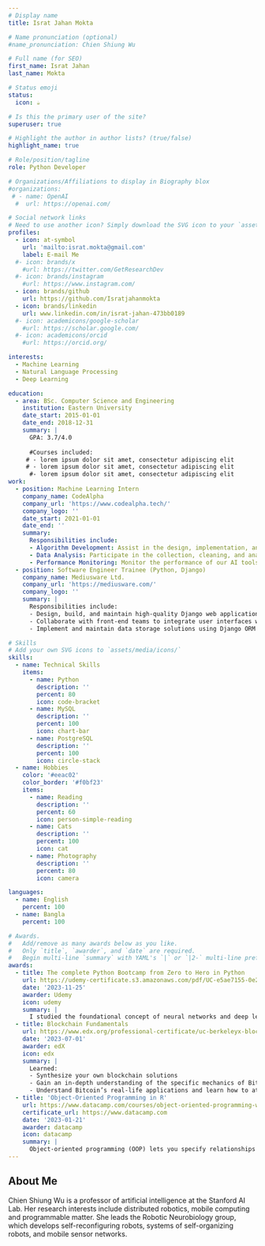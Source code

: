 ```yaml
---
# Display name
title: Israt Jahan Mokta

# Name pronunciation (optional)
#name_pronunciation: Chien Shiung Wu

# Full name (for SEO)
first_name: Israt Jahan 
last_name: Mokta

# Status emoji
status:
  icon: ☕️

# Is this the primary user of the site?
superuser: true

# Highlight the author in author lists? (true/false)
highlight_name: true

# Role/position/tagline
role: Python Developer

# Organizations/Affiliations to display in Biography blox
#organizations:
 # - name: OpenAI
  #  url: https://openai.com/

# Social network links
# Need to use another icon? Simply download the SVG icon to your `assets/media/icons/` folder.
profiles:
  - icon: at-symbol
    url: 'mailto:israt.mokta@gmail.com'
    label: E-mail Me
  #- icon: brands/x
    #url: https://twitter.com/GetResearchDev
  #- icon: brands/instagram
    #url: https://www.instagram.com/
  - icon: brands/github
    url: https://github.com/Isratjahanmokta
  - icon: brands/linkedin
    url: www.linkedin.com/in/israt-jahan-473bb0189
  #- icon: academicons/google-scholar
    #url: https://scholar.google.com/
  #- icon: academicons/orcid
    #url: https://orcid.org/

interests:
  - Machine Learning
  - Natural Language Processing
  - Deep Learning

education:
  - area: BSc. Computer Science and Engineering
    institution: Eastern University
    date_start: 2015-01-01
    date_end: 2018-12-31
    summary: |
      GPA: 3.7/4.0
      
      #Courses included:
     # - lorem ipsum dolor sit amet, consectetur adipiscing elit
     # - lorem ipsum dolor sit amet, consectetur adipiscing elit
      #- lorem ipsum dolor sit amet, consectetur adipiscing elit
work:
  - position: Machine Learning Intern
    company_name: CodeAlpha
    company_url: 'https://www.codealpha.tech/'
    company_logo: ''
    date_start: 2021-01-01
    date_end: ''
    summary: 
      Responsibilities include:
      - Algorithm Development: Assist in the design, implementation, and testing of machine learning models to improve and extend our AI tools.
      - Data Analysis: Participate in the collection, cleaning, and analysis of data to inform model adjustments and new feature development.
      - Performance Monitoring: Monitor the performance of our AI tools, conducting rigorous testing and making recommendations for enhancements based on your findings.
  - position: Software Engineer Trainee (Python, Django)
    company_name: Mediusware Ltd.
    company_url: 'https://mediusware.com/'
    company_logo: ''
    summary: |
      Responsibilities include:
      - Design, build, and maintain high-quality Django web applications, ensuring performance and responsiveness.
      - Collaborate with front-end teams to integrate user interfaces with server-side logic.
      - Implement and maintain data storage solutions using Django ORM and manage RESTful APIs.

# Skills
# Add your own SVG icons to `assets/media/icons/`
skills:
  - name: Technical Skills
    items:
      - name: Python
        description: ''
        percent: 80
        icon: code-bracket
      - name: MySQL
        description: ''
        percent: 100
        icon: chart-bar
      - name: PostgreSQL
        description: ''
        percent: 100
        icon: circle-stack
  - name: Hobbies
    color: '#eeac02'
    color_border: '#f0bf23'
    items:
      - name: Reading
        description: ''
        percent: 60
        icon: person-simple-reading
      - name: Cats
        description: ''
        percent: 100
        icon: cat
      - name: Photography
        description: ''
        percent: 80
        icon: camera

languages:
  - name: English
    percent: 100
  - name: Bangla
    percent: 100

# Awards.
#   Add/remove as many awards below as you like.
#   Only `title`, `awarder`, and `date` are required.
#   Begin multi-line `summary` with YAML's `|` or `|2-` multi-line prefix and indent 2 spaces below.
awards:
  - title: The complete Python Bootcamp from Zero to Hero in Python
    url: https://udemy-certificate.s3.amazonaws.com/pdf/UC-e5ae7155-0e2b-4a1e-a478-e2f9c40fb476.pdf
    date: '2023-11-25'
    awarder: Udemy
    icon: udemy
    summary: |
      I studied the foundational concept of neural networks and deep learning. By the end, I was familiar with the significant technological trends driving the rise of deep learning; build, train, and apply fully connected deep neural networks; implement efficient (vectorized) neural networks; identify key parameters in a neural network’s architecture; and apply deep learning to your own applications.
  - title: Blockchain Fundamentals
    url: https://www.edx.org/professional-certificate/uc-berkeleyx-blockchain-fundamentals
    date: '2023-07-01'
    awarder: edX
    icon: edx
    summary: |
      Learned:
      - Synthesize your own blockchain solutions
      - Gain an in-depth understanding of the specific mechanics of Bitcoin
      - Understand Bitcoin’s real-life applications and learn how to attack and destroy Bitcoin, Ethereum, smart contracts and Dapps, and alternatives to Bitcoin’s Proof-of-Work consensus algorithm
  - title: 'Object-Oriented Programming in R'
    url: https://www.datacamp.com/courses/object-oriented-programming-with-s3-and-r6-in-r
    certificate_url: https://www.datacamp.com
    date: '2023-01-21'
    awarder: datacamp
    icon: datacamp
    summary: |
      Object-oriented programming (OOP) lets you specify relationships between functions and the objects that they can act on, helping you manage complexity in your code. This is an intermediate level course, providing an introduction to OOP, using the S3 and R6 systems. S3 is a great day-to-day R programming tool that simplifies some of the functions that you write. R6 is especially useful for industry-specific analyses, working with web APIs, and building GUIs.
---
```


## About Me

Chien Shiung Wu is a professor of artificial intelligence at the Stanford AI Lab. Her research interests include distributed robotics, mobile computing and programmable matter. She leads the Robotic Neurobiology group, which develops self-reconfiguring robots, systems of self-organizing robots, and mobile sensor networks.
